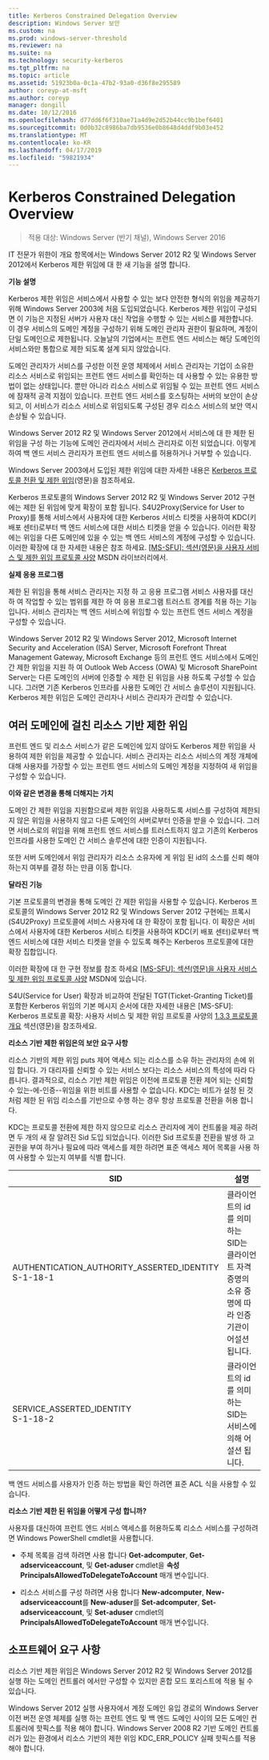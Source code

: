 ```yaml
---
title: Kerberos Constrained Delegation Overview
description: Windows Server 보안
ms.custom: na
ms.prod: windows-server-threshold
ms.reviewer: na
ms.suite: na
ms.technology: security-kerberos
ms.tgt_pltfrm: na
ms.topic: article
ms.assetid: 51923b0a-0c1a-47b2-93a0-d36f8e295589
author: coreyp-at-msft
ms.author: coreyp
manager: dongill
ms.date: 10/12/2016
ms.openlocfilehash: d77dd6f6f310ae71a4d9e2d52b44cc9b1bef6401
ms.sourcegitcommit: 0d0b32c8986ba7db9536e0b8648d4ddf9b03e452
ms.translationtype: MT
ms.contentlocale: ko-KR
ms.lasthandoff: 04/17/2019
ms.locfileid: "59821934"
---
```

# <a name="kerberos-constrained-delegation-overview"></a>Kerberos Constrained Delegation Overview

>적용 대상: Windows Server (반기 채널), Windows Server 2016

IT 전문가 위한이 개요 항목에서는 Windows Server 2012 R2 및 Windows Server 2012에서 Kerberos 제한 위임에 대 한 새 기능을 설명 합니다.

**기능 설명**

Kerberos 제한 위임은 서비스에서 사용할 수 있는 보다 안전한 형식의 위임을 제공하기 위해 Windows Server 2003에 처음 도입되었습니다. Kerberos 제한 위임이 구성되면 이 기능은 지정된 서버가 사용자 대신 작업을 수행할 수 있는 서비스를 제한합니다. 이 경우 서비스의 도메인 계정을 구성하기 위해 도메인 관리자 권한이 필요하며, 계정이 단일 도메인으로 제한됩니다. 오늘날의 기업에서는 프런트 엔드 서비스는 해당 도메인의 서비스와만 통합으로 제한 되도록 설계 되지 않았습니다.

도메인 관리자가 서비스를 구성한 이전 운영 체제에서 서비스 관리자는 기업이 소유한 리소스 서비스로 위임되는 프런트 엔드 서비스를 확인하는 데 사용할 수 있는 유용한 방법이 없는 상태입니다. 뿐만 아니라 리소스 서비스로 위임될 수 있는 프런트 엔드 서비스에 잠재적 공격 지점이 있습니다. 프런트 엔드 서비스를 호스팅하는 서버의 보안이 손상되고, 이 서비스가 리소스 서비스로 위임되도록 구성된 경우 리소스 서비스의 보안 역시 손상될 수 있습니다.

Windows Server 2012 R2 및 Windows Server 2012에서 서비스에 대 한 제한 된 위임을 구성 하는 기능에 도메인 관리자에서 서비스 관리자로 이전 되었습니다. 이렇게 하여 백 엔드 서비스 관리자가 프런트 엔드 서비스를 허용하거나 거부할 수 있습니다.

Windows Server 2003에서 도입된 제한 위임에 대한 자세한 내용은 [Kerberos 프로토콜 전환 및 제한 위임](https://technet.microsoft.com/library/cc739587(v=ws.10))(영문)을 참조하세요.

Kerberos 프로토콜의 Windows Server 2012 R2 및 Windows Server 2012 구현에는 제한 된 위임에 맞게 확장이 포함 됩니다.  S4U2Proxy(Service for User to Proxy)를 통해 서비스에서 사용자에 대한 Kerberos 서비스 티켓을 사용하여 KDC(키 배포 센터)로부터 백 엔드 서비스에 대한 서비스 티켓을 얻을 수 있습니다. 이러한 확장에는 위임을 다른 도메인에 있을 수 있는 백 엔드 서비스의 계정에 구성할 수 있습니다. 이러한 확장에 대 한 자세한 내용은 참조 하세요. [ \[MS-SFU\]: 섹션(영문)을 사용자 서비스 및 제한 위임 프로토콜 사양](https://msdn.microsoft.com/library/cc246071(PROT.13).aspx) MSDN 라이브러리에서.

**실제 응용 프로그램**

제한 된 위임을 통해 서비스 관리자는 지정 하 고 응용 프로그램 서비스 사용자를 대신 하 여 작업할 수 있는 범위를 제한 하 여 응용 프로그램 트러스트 경계를 적용 하는 기능입니다. 서비스 관리자는 백 엔드 서비스에 위임할 수 있는 프런트 엔드 서비스 계정을 구성할 수 있습니다.

Windows Server 2012 R2 및 Windows Server 2012, Microsoft Internet Security and Acceleration (ISA) Server, Microsoft Forefront Threat Management Gateway, Microsoft Exchange 등의 프런트 엔드 서비스에서 도메인 간 제한 위임을 지원 하 여 Outlook Web Access (OWA) 및 Microsoft SharePoint Server는 다른 도메인의 서버에 인증할 수 제한 된 위임을 사용 하도록 구성할 수 있습니다. 그러면 기존 Kerberos 인프라를 사용한 도메인 간 서비스 솔루션이 지원됩니다. Kerberos 제한 위임은 도메인 관리자나 서비스 관리자가 관리할 수 있습니다.

## <a name="resource-based-constrained-delegation-across-domains"></a>여러 도메인에 걸친 리소스 기반 제한 위임

프런트 엔드 및 리소스 서비스가 같은 도메인에 있지 않아도 Kerberos 제한 위임을 사용하여 제한 위임을 제공할 수 있습니다. 서비스 관리자는 리소스 서비스의 계정 개체에 대해 사용자를 가장할 수 있는 프런트 엔드 서비스의 도메인 계정을 지정하여 새 위임을 구성할 수 있습니다.

**이와 같은 변경을 통해 더해지는 가치**

도메인 간 제한 위임을 지원함으로써 제한 위임을 사용하도록 서비스를 구성하여 제한되지 않은 위임을 사용하지 않고 다른 도메인의 서버로부터 인증을 받을 수 있습니다. 그러면 서비스로의 위임을 위해 프런트 엔드 서비스를 트러스트하지 않고 기존의 Kerberos 인프라를 사용한 도메인 간 서비스 솔루션에 대한 인증이 지원됩니다.

또한 서버 도메인에서 위임 관리자가 리소스 소유자에 게 위임 된 id의 소스를 신뢰 해야 하는지 여부를 결정 하는 만큼 이동 합니다.

**달라진 기능**

기본 프로토콜의 변경을 통해 도메인 간 제한 위임을 사용할 수 있습니다. Kerberos 프로토콜의 Windows Server 2012 R2 및 Windows Server 2012 구현에는 프록시 (S4U2Proxy) 프로토콜에 서비스 사용자에 대 한 확장이 포함 됩니다. 이 확장은 서비스에서 사용자에 대한 Kerberos 서비스 티켓을 사용하여 KDC(키 배포 센터)로부터 백 엔드 서비스에 대한 서비스 티켓을 얻을 수 있도록 해주는 Kerberos 프로토콜에 대한 확장 집합입니다.

이러한 확장에 대 한 구현 정보를 참조 하세요 [ \[MS-SFU\]: 섹션(영문)을 사용자 서비스 및 제한 위임 프로토콜 사양](https://msdn.microsoft.com/library/cc246071(PROT.10).aspx) MSDN에 있습니다.

S4U(Service for User) 확장과 비교하여 전달된 TGT(Ticket-Granting Ticket)를 포함한 Kerberos 위임의 기본 메시지 순서에 대한 자세한 내용은 [MS-SFU]: Kerberos 프로토콜 확장: 사용자 서비스 및 제한 위임 프로토콜 사양의 [1.3.3 프로토콜 개요](https://msdn.microsoft.com/library/cc246080(v=prot.10).aspx) 섹션(영문)을 참조하세요.

**리소스 기반 제한 위임은의 보안 요구 사항**

리소스 기반의 제한 위임 puts 제어 액세스 되는 리소스를 소유 하는 관리자의 손에 위임 합니다. 가 대리자를 신뢰할 수 있는 서비스 보다는 리소스 서비스의 특성에 따라 다릅니다. 결과적으로, 리소스 기반 제한 위임은 이전에 프로토콜 전환 제어 되는 신뢰할 수 있는-에-인증--위임을 위한 비트를 사용할 수 없습니다. KDC는 비트가 설정 된 것 처럼 제한 된 위임 리소스를 기반으로 수행 하는 경우 항상 프로토콜 전환을 허용 합니다.

KDC는 프로토콜 전환에 제한 하지 않으므로 리소스 관리자에 게이 컨트롤을 제공 하려면 두 개의 새 잘 알려진 Sid 도입 되었습니다.  이러한 Sid 프로토콜 전환을 발생 하 고 권한을 부여 하거나 필요에 따라 액세스를 제한 하려면 표준 액세스 제어 목록을 사용 하 여 사용할 수 있는지 여부를 식별 합니다.

|SID|설명|
|-------|--------|
|AUTHENTICATION_AUTHORITY_ASSERTED_IDENTITY<br />S-1-18-1|클라이언트의 id를 의미 하는 SID는 클라이언트 자격 증명의 소유 증명에 따라 인증 기관이 어설션 됩니다.|
|SERVICE_ASSERTED_IDENTITY<br />S-1-18-2|클라이언트의 id를 의미 하는 SID는 서비스에 의해 어설션 됩니다.|

백 엔드 서비스를 사용자가 인증 하는 방법을 확인 하려면 표준 ACL 식을 사용할 수 있습니다.

**리소스 기반 제한 된 위임을 어떻게 구성 합니까?**

사용자를 대신하여 프런트 엔드 서비스 액세스를 허용하도록 리소스 서비스를 구성하려면 Windows PowerShell cmdlet을 사용합니다.

-   주체 목록을 검색 하려면 사용 합니다 **Get-adcomputer**, **Get-adserviceaccount**, 및 **Get-aduser** cmdlet을 **속성 PrincipalsAllowedToDelegateToAccount** 매개 변수입니다.

-   리소스 서비스를 구성 하려면 사용 합니다 **New-adcomputer**, **New-adserviceaccount**를 **New-aduser**를 **Set-adcomputer**,  **Set-adserviceaccount**, 및 **Set-aduser** cmdlet의 **PrincipalsAllowedToDelegateToAccount** 매개 변수입니다.

## <a name="BKMK_SOFT"></a>소프트웨어 요구 사항
리소스 기반 제한 위임은 Windows Server 2012 R2 및 Windows Server 2012를 실행 하는 도메인 컨트롤러 에서만 구성할 수 있지만 혼합 모드 포리스트에 적용 될 수 있습니다.

Windows Server 2012 실행 사용자에서 계정 도메인 유입 경로의 Windows Server 이전 버전 운영 체제를 실행 하는 프런트 엔드 및 백 엔드 도메인 사이의 모든 도메인 컨트롤러에 핫픽스를 적용 해야 합니다.  Windows Server 2008 R2 기반 도메인 컨트롤러가 있는 환경에서 리소스 기반의 제한 위임 KDC_ERR_POLICY 실패 핫픽스를 적용해야 합니다.

